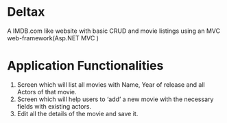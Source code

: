 # Deltax
A IMDB.com like website with basic CRUD and movie listings using an MVC web-framework(Asp.NET MVC )

# Application Functionalities
1. Screen which will list all movies with Name, Year of release and all Actors of that movie.
2. Screen which will help users to ‘add’ a new movie with the necessary fields with existing actors.
3. Edit all the details of the movie and save it.
